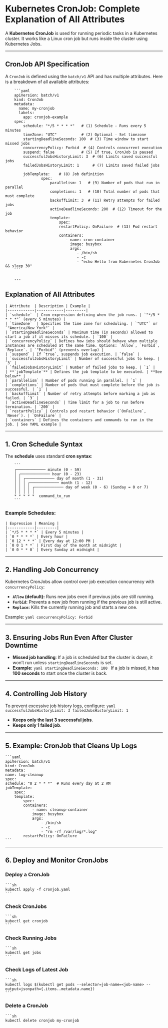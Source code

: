 # **Kubernetes CronJob: Complete Explanation of All Attributes**  

A **Kubernetes CronJob** is used for running periodic tasks in a Kubernetes cluster. It works like a Linux cron job but runs inside the cluster using Kubernetes Jobs.

---

## **CronJob API Specification**
A `CronJob` is defined using the `batch/v1` API and has multiple attributes. Here is a breakdown of all available attributes:

        ```yaml
        apiVersion: batch/v1
        kind: CronJob
        metadata:
          name: my-cronjob
          labels:
            app: cronjob-example
        spec:
            schedule: "*/5 * * * *"   # (1) Schedule - Runs every 5 minutes
            timeZone: "UTC"           # (2) Optional - Set timezone
            startingDeadlineSeconds: 100  # (3) Time window to start missed jobs
            concurrencyPolicy: Forbid  # (4) Controls concurrent execution
            suspend: false            # (5) If true, CronJob is paused
            successfulJobsHistoryLimit: 3  # (6) Limits saved successful jobs
            failedJobsHistoryLimit: 1      # (7) Limits saved failed jobs

            jobTemplate:    # (8) Job definition
                    spec:
                        parallelism: 1   # (9) Number of pods that run in parallel
                        completions: 1   # (10) Total number of pods that must complete
                        backoffLimit: 3  # (11) Retry attempts for failed jobs
                        activeDeadlineSeconds: 200  # (12) Timeout for the job
                        template:
                            spec:
                            restartPolicy: OnFailure  # (13) Pod restart behavior
                            containers:
                               - name: cron-container
                                 image: busybox
                                 args:
                                    - /bin/sh
                                    - -c
                                    - "echo Hello from Kubernetes CronJob && sleep 30"
        ```

        ---

## **Explanation of All Attributes**
    | Attribute  | Description | Example |
    |------------|------------|---------|
    | `schedule`  | Cron expression defining when the job runs. | `"*/5 * * * *"` (every 5 minutes) |
    | `timeZone`  | Specifies the time zone for scheduling. | `"UTC"` or `"America/New_York"` |
    | `startingDeadlineSeconds` | Maximum time (in seconds) allowed to start a job if it misses its schedule. | `100` |
    | `concurrencyPolicy` | Defines how jobs should behave when multiple instances are scheduled at the same time. Options: `Allow`, `Forbid`, `Replace`. | `"Forbid"` (prevents overlap) |
    | `suspend` | If `true`, suspends job execution. | `false` |
    | `successfulJobsHistoryLimit` | Number of successful jobs to keep. | `3` |
    | `failedJobsHistoryLimit` | Number of failed jobs to keep. | `1` |
    | **`jobTemplate`** | Defines the job template to be executed. | **See below** |
    | `parallelism` | Number of pods running in parallel. | `1` |
    | `completions` | Number of pods that must complete before the job is successful. | `1` |
    | `backoffLimit` | Number of retry attempts before marking a job as failed. | `3` |
    | `activeDeadlineSeconds` | Time limit for a job to run before termination. | `200` |
    | `restartPolicy` | Controls pod restart behavior (`OnFailure`, `Never`). | `OnFailure` |
    | `containers` | Defines the containers and commands to run in the job. | See YAML example |

---

## **1. Cron Schedule Syntax**
The **schedule** uses standard **cron syntax**:

        ```
        ┌───────────── minute (0 - 59)
        │ ┌───────────── hour (0 - 23)
        │ │ ┌───────────── day of month (1 - 31)
        │ │ │ ┌───────────── month (1 - 12)
        │ │ │ │ ┌───────────── day of week (0 - 6) (Sunday = 0 or 7)
        │ │ │ │ │
        * * * * *  command_to_run
        ```

### **Example Schedules:**
    | Expression | Meaning |
    |------------|---------|
    | `*/5 * * * *` | Every 5 minutes |
    | `0 * * * *` | Every hour |
    | `0 12 * * *` | Every day at 12:00 PM |
    | `0 0 1 * *` | First day of the month at midnight |
    | `0 0 * * 0` | Every Sunday at midnight |

---

## **2. Handling Job Concurrency**
Kubernetes CronJobs allow control over job execution concurrency with `concurrencyPolicy`:
- **`Allow` (default):** Runs new jobs even if previous jobs are still running.
- **`Forbid`:** Prevents a new job from running if the previous job is still active.
- **`Replace`:** Kills the currently running job and starts a new one.

Example:
    ```yaml
    concurrencyPolicy: Forbid
    ```

---

## **3. Ensuring Jobs Run Even After Cluster Downtime**
- **Missed job handling**: If a job is scheduled but the cluster is down, it won’t run unless `startingDeadlineSeconds` is set.
- **Example:**
        ```yaml
        startingDeadlineSeconds: 100
        ```
If a job is missed, it has **100 seconds** to start once the cluster is back.

---

## **4. Controlling Job History**
To prevent excessive job history logs, configure:
    ```yaml
    successfulJobsHistoryLimit: 3
    failedJobsHistoryLimit: 1
    ```
- **Keeps only the last 3 successful jobs**.
- **Keeps only 1 failed job**.

---

## **5. Example: CronJob that Cleans Up Logs**
    ```yaml
    apiVersion: batch/v1
    kind: CronJob
    metadata:
    name: log-cleanup
    spec:
    schedule: "0 2 * * *"  # Runs every day at 2 AM
    jobTemplate:
        spec:
        template:
            spec:
            containers:
                - name: cleanup-container
                image: busybox
                args:
                    - /bin/sh
                    - -c
                    - "rm -rf /var/log/*.log"
            restartPolicy: OnFailure
    ```

---

## **6. Deploy and Monitor CronJobs**
### **Deploy a CronJob**
    ```sh
    kubectl apply -f cronjob.yaml
    ```

### **Check CronJobs**
    ```sh
    kubectl get cronjob
    ```

### **Check Running Jobs**
    ```sh
    kubectl get jobs
    ```

### **Check Logs of Latest Job**
    ```sh
    kubectl logs $(kubectl get pods --selector=job-name=<job-name> --output=jsonpath={.items..metadata.name})
    ```

### **Delete a CronJob**
    ```sh
    kubectl delete cronjob my-cronjob
